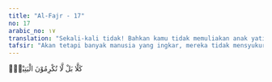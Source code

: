 ```yaml
---
title: "Al-Fajr - 17"
no: 17
arabic_no: ١٧
translation: "Sekali-kali tidak! Bahkan kamu tidak memuliakan anak yatim,"
tafsir: "Akan tetapi banyak manusia yang ingkar, mereka tidak mensyukuri nikmat yang diberikan kepadanya. Bersyukur adalah mengucapkan kata-kata syukur dan menggunakan nikmat itu sesuai dengan ketentuan Yang Memberinya. Salah satu ketentuan-Nya adalah bahwa orang yang diberi kelebihan rezeki harus memperhatikan mereka yang berkekurangan. Di antara mereka adalah anak-anak yatim. Anak yatim perlu diasuh sampai mereka dewasa. Manusia yang ingkar dan tak mau bersyukur tidak mau memperhatikan pengasuhan anak-anak yatim itu."
---
```


كَلَّا بَلْ لَّا تُكْرِمُوْنَ الْيَتِيْمَۙ
